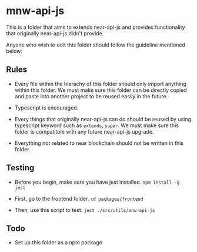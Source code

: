 # mnw-api-js

This is a folder that aims to extends near-api-js and provides functionality that originally near-api-js didn't provide.

Anyone who wish to edit this folder should follow the guideline mentioned below:

## Rules

- Every file within the hierachy of this folder should only import anything within this folder. We must make sure this folder can be directly copied and paste into another project to be reused easily in the future.

- Typescript is encouraged.

- Every things that originally near-api-js can do should be reused by using typescript keyword such as `extends`, `super`. We must make sure this folder is compatitble with any future near-api-js upgrade.

- Everything not related to near blockchain should not be written in this folder.

## Testing

- Before you begin, make sure you have jest installed. `npm install -g jest`

- First, go to the frontend folder. `cd packages/frontend`

- Then, use this script to test: `jest ./src/utils/mnw-api-js`

## Todo

- Set up this folder as a npm package
